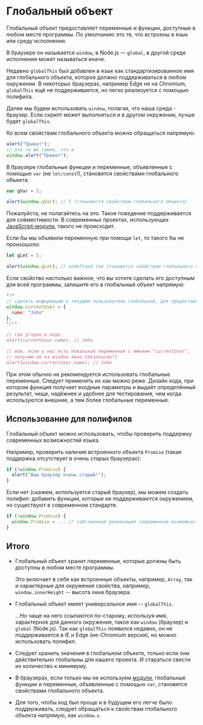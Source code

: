 # Глобальный объект

Глобальный объект предоставляет переменные и функции, доступные в любом месте программы. По умолчанию это те, что встроены в язык или среду исполнения.

В браузере он называется `window`, в Node.js — `global`, в другой среде исполнения может называться иначе.

Недавно `globalThis` был добавлен в язык как стандартизированное имя для глобального объекта, которое должно поддерживаться в любом окружении. В некоторых браузерах, например Edge не на Chromium, `globalThis` ещё не поддерживается, но легко реализуется с помощью полифила.

Далее мы будем использовать `window`, полагая, что наша среда - браузер. Если скрипт может выполняться и в другом окружении, лучше будет `globalThis`.

Ко всем свойствам глобального объекта можно обращаться напрямую:

```js run
alert("Привет");
// это то же самое, что и
window.alert("Привет");
```

В браузере глобальные функции и переменные, объявленные с помощью `var` (не `let/const`!), становятся свойствами глобального объекта:

```js run untrusted refresh
var gVar = 5;

alert(window.gVar); // 5 (становится свойством глобального объекта)
```

Пожалуйста, не полагайтесь на это. Такое поведение поддерживается для совместимости. В современных проектах, использующих [JavaScript-модули](info:modules), такого не происходит.

Если бы мы объявили переменную при помощи `let`, то такого бы не произошоло:

```js run untrusted refresh
let gLet = 5;

alert(window.gLet); // undefined (не становится свойством глобального объекта)
```

Если свойство настолько важное, что вы хотите сделать его доступным для всей программы, запишите его в глобальный объект напрямую:

```js run
*!*
// сделать информацию о текущем пользователе глобальной, для предоставления доступа всем скриптам
window.currentUser = {
  name: "John"
};
*/!*

// где угодно в коде
alert(currentUser.name); // John

// или, если у нас есть локальная переменная с именем "currentUser",
// получим её из window явно (безопасно!)
alert(window.currentUser.name); // John
```

При этом обычно не рекомендуется использовать глобальные переменные. Следует применять их как можно реже. Дизайн кода, при котором функция получает входные параметры и выдаёт определённый результат, чище, надёжнее и удобнее для тестирования, чем когда используются внешние, а тем более глобальные переменные.

## Использование для полифилов

Глобальный объект можно использовать, чтобы проверить поддержку современных возможностей языка.

Например, проверить наличие встроенного объекта `Promise` (такая поддержка отсутствует в очень старых браузерах):

```js run
if (!window.Promise) {
  alert("Ваш браузер очень старый!");
}
```

Если нет (скажем, используется старый браузер), мы можем создать полифил: добавить функции, которые не поддерживаются окружением, но существуют в современном стандарте.

```js run
if (!window.Promise) {
  window.Promise = ... // собственная реализация современной возможности языка
}
```

## Итого

- Глобальный объект хранит переменные, которые должны быть доступны в любом месте программы.

    Это включает в себя как встроенные объекты, например, `Array`, так и характерные для окружения свойства, например, `window.innerHeight` -- высота окна браузера.
- Глобальный объект имеет универсальное имя -- `globalThis`.

    ...Но чаще на него ссылаются по-старому, используя имя, характерное для данного окружения, такое как `window` (браузер) и `global` (Node.js). Так как `globalThis` появился недавно, он не поддерживается в IE и Edge (не-Chromium версия), но можно использовать полифил.
- Следует хранить значения в глобальном объекте, только если они действительно глобальны для нашего проекта. И стараться свести их количество к минимуму.
- В браузерах, если только мы не используем [модули](info:modules), глобальные функции и переменные, объявленные с помощью `var`, становятся свойствами глобального объекта.
- Для того, чтобы код был проще и в будущем его легче было поддерживать, следует обращаться к свойствам глобального объекта напрямую, как `window.x`.
